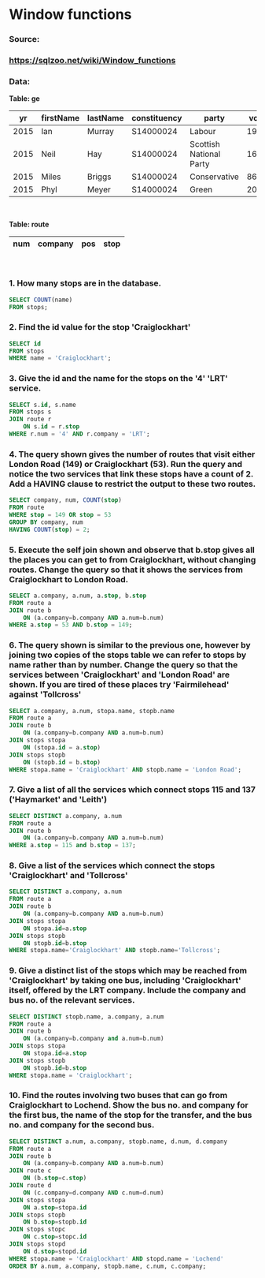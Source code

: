 # Window functions

### Source:
### https://sqlzoo.net/wiki/Window_functions

### Data:
<b>Table: ge</b>

| yr|firstName|lastName|constituency|party|votes|
|-|-|-|-|-|-|
2015|	Ian	|Murray|	S14000024|	Labour|	19293|
2015|	Neil	|Hay|	S14000024|	Scottish National Party	|16656|
2015|	Miles	|Briggs|	S14000024|	Conservative|	8626|
2015|	Phyl	|Meyer|	S14000024|	Green|	2090|
<br>

<b>Table: route</b>

| num | company | pos | stop |
|-|-|-|-|
<br>

### 1. How many stops are in the database.

```sql
SELECT COUNT(name)
FROM stops;
```

### 2. Find the id value for the stop 'Craiglockhart'

```sql
SELECT id
FROM stops
WHERE name = 'Craiglockhart';
```

### 3. Give the id and the name for the stops on the '4' 'LRT' service.

```sql
SELECT s.id, s.name
FROM stops s
JOIN route r
    ON s.id = r.stop
WHERE r.num = '4' AND r.company = 'LRT';
```

### 4. The query shown gives the number of routes that visit either London Road (149) or Craiglockhart (53). Run the query and notice the two services that link these stops have a count of 2. Add a HAVING clause to restrict the output to these two routes.

``` sql
SELECT company, num, COUNT(stop)
FROM route
WHERE stop = 149 OR stop = 53
GROUP BY company, num
HAVING COUNT(stop) = 2;
```

### 5. Execute the self join shown and observe that b.stop gives all the places you can get to from Craiglockhart, without changing routes. Change the query so that it shows the services from Craiglockhart to London Road.

```sql
SELECT a.company, a.num, a.stop, b.stop
FROM route a
JOIN route b
    ON (a.company=b.company AND a.num=b.num)
WHERE a.stop = 53 AND b.stop = 149;
```

### 6. The query shown is similar to the previous one, however by joining two copies of the stops table we can refer to stops by name rather than by number. Change the query so that the services between 'Craiglockhart' and 'London Road' are shown. If you are tired of these places try 'Fairmilehead' against 'Tollcross'

```sql
SELECT a.company, a.num, stopa.name, stopb.name
FROM route a
JOIN route b
    ON (a.company=b.company AND a.num=b.num)
JOIN stops stopa
    ON (stopa.id = a.stop)
JOIN stops stopb
    ON (stopb.id = b.stop)
WHERE stopa.name = 'Craiglockhart' AND stopb.name = 'London Road';
```

### 7. Give a list of all the services which connect stops 115 and 137 ('Haymarket' and 'Leith')

```sql
SELECT DISTINCT a.company, a.num
FROM route a
JOIN route b
    ON (a.company=b.company AND a.num=b.num)
WHERE a.stop = 115 and b.stop = 137;
```

### 8. Give a list of the services which connect the stops 'Craiglockhart' and 'Tollcross'

```sql
SELECT DISTINCT a.company, a.num
FROM route a
JOIN route b
    ON (a.company=b.company AND a.num=b.num)
JOIN stops stopa
    ON stopa.id=a.stop
JOIN stops stopb
    ON stopb.id=b.stop
WHERE stopa.name='Craiglockhart' AND stopb.name='Tollcross';
```

### 9. Give a distinct list of the stops which may be reached from 'Craiglockhart' by taking one bus, including 'Craiglockhart' itself, offered by the LRT company. Include the company and bus no. of the relevant services.

```sql
SELECT DISTINCT stopb.name, a.company, a.num
FROM route a
JOIN route b
    ON (a.company=b.company and a.num=b.num)
JOIN stops stopa
    ON stopa.id=a.stop
JOIN stops stopb
    ON stopb.id=b.stop
WHERE stopa.name = 'Craiglockhart';
```

### 10. Find the routes involving two buses that can go from Craiglockhart to Lochend. Show the bus no. and company for the first bus, the name of the stop for the transfer, and the bus no. and company for the second bus.

```sql
SELECT DISTINCT a.num, a.company, stopb.name, d.num, d.company
FROM route a
JOIN route b
    ON (a.company=b.company AND a.num=b.num)
JOIN route c
    ON (b.stop=c.stop)
JOIN route d
    ON (c.company=d.company AND c.num=d.num)
JOIN stops stopa
    ON a.stop=stopa.id
JOIN stops stopb
    ON b.stop=stopb.id
JOIN stops stopc
    ON c.stop=stopc.id
JOIN stops stopd
    ON d.stop=stopd.id
WHERE stopa.name = 'Craiglockhart' AND stopd.name = 'Lochend'
ORDER BY a.num, a.company, stopb.name, c.num, c.company;
```